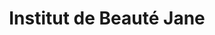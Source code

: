 ---
title: "Institut de Beauté Jane"
url: /saint-jean-de-luz/institut-de-beaute-jane/
shop: beauté
---